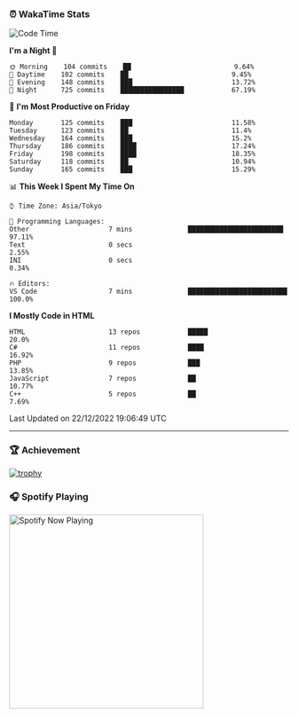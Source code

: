 ### ⏰ WakaTime Stats


<!--START_SECTION:waka-->
![Code Time](http://img.shields.io/badge/Code%20Time-500%20hrs%2040%20mins-blue)

**I'm a Night 🦉** 

```text
🌞 Morning    104 commits    ██                          9.64% 
🌆 Daytime    102 commits    ██                          9.45% 
🌃 Evening    148 commits    ███                         13.72% 
🌙 Night      725 commits    ████████████████            67.19%

```
📅 **I'm Most Productive on Friday** 

```text
Monday       125 commits    ███                         11.58% 
Tuesday      123 commits    ██                          11.4% 
Wednesday    164 commits    ███                         15.2% 
Thursday     186 commits    ████                        17.24% 
Friday       198 commits    ████                        18.35% 
Saturday     118 commits    ██                          10.94% 
Sunday       165 commits    ███                         15.29%

```


📊 **This Week I Spent My Time On** 

```text
⌚︎ Time Zone: Asia/Tokyo

💬 Programming Languages: 
Other                    7 mins              ████████████████████████    97.11% 
Text                     0 secs                                          2.55% 
INI                      0 secs                                          0.34%

🔥 Editors: 
VS Code                  7 mins              █████████████████████████   100.0%

```

**I Mostly Code in HTML** 

```text
HTML                     13 repos            █████                       20.0% 
C#                       11 repos            ████                        16.92% 
PHP                      9 repos             ███                         13.85% 
JavaScript               7 repos             ██                          10.77% 
C++                      5 repos             ██                          7.69%

```



 Last Updated on 22/12/2022 19:06:49 UTC
<!--END_SECTION:waka-->

---

### 🏆 Achievement

[![trophy](https://github-profile-trophy.vercel.app/?username=Slime-hatena&theme=flat&no-bg=true&no-frame=true&column=8)](https://github.com/ryo-ma/github-profile-trophy)

### 🎧 Spotify Playing

[<img src="https://spotify-now-playing-slime-hatena.vercel.app/api/spotify-playing" alt="Spotify Now Playing" width="350" />](https://open.spotify.com/user/slime_hatena)

<!--
**Slime-hatena/Slime-hatena** is a ✨ _special_ ✨ repository because its `README.md` (this file) appears on your GitHub profile.

Here are some ideas to get you started:

- 🔭 I’m currently working on ...
- 🌱 I’m currently learning ...
- 👯 I’m looking to collaborate on ...
- 🤔 I’m looking for help with ...
- 💬 Ask me about ...
- 📫 How to reach me: ...
- 😄 Pronouns: ...
- ⚡ Fun fact: ...
-->
